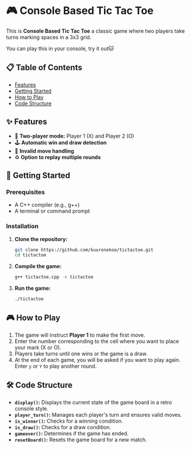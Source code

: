 # 🎮 Console Based Tic Tac Toe

This is **Console Based Tic Tac Toe** a classic game where two players take turns marking spaces in a 3x3 grid.

You can play this in your console, try it out🐱 

## 📋 Table of Contents
- [Features](#features)
- [Getting Started](#getting-started)
- [How to Play](#how-to-play)
- [Code Structure](#code-structure)
  
## ✨ Features
- 👾 **Two-player mode:** Player 1 (X) and Player 2 (O)
- 🕹️ **Automatic win and draw detection**
- 🎲 **Invalid move handling**
- ♻️ **Option to replay multiple rounds**

## 🚀 Getting Started

### Prerequisites
- A C++ compiler (e.g., g++)
- A terminal or command prompt

### Installation
1. **Clone the repository:**
   ```sh
   git clone https://github.com/kuuronekoo/tictactoe.git
   cd tictactoe
   ```

2. **Compile the game:**
   ```sh
   g++ tictactoe.cpp -o tictactoe
   ```

3. **Run the game:**
   ```sh
   ./tictactoe
   ```

## 🎮 How to Play
1. The game will instruct **Player 1** to make the first move.
2. Enter the number corresponding to the cell where you want to place your mark (X or O).
3. Players take turns until one wins or the game is a draw.
4. At the end of each game, you will be asked if you want to play again. Enter `y` or `Y` to play another round.

## 🛠️ Code Structure
- **`display()`:** Displays the current state of the game board in a retro console style.
- **`player_turn()`:** Manages each player's turn and ensures valid moves.
- **`is_winner()`:** Checks for a winning condition.
- **`is_draw()`:** Checks for a draw condition.
- **`gameover()`:** Determines if the game has ended.
- **`resetBoard()`:** Resets the game board for a new match.
